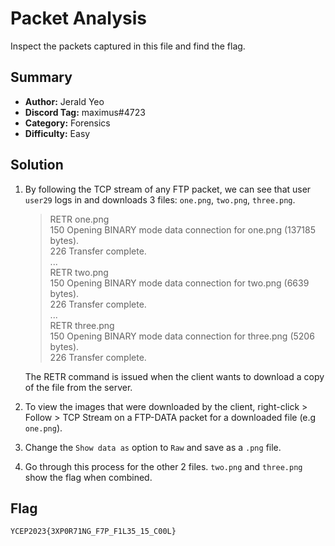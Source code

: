 # Packet Analysis
Inspect the packets captured in this file and find the flag.

## Summary
+ **Author:** Jerald Yeo
+ **Discord Tag:** maximus#4723
+ **Category:** Forensics
+ **Difficulty:** Easy

## Solution
1. By following the TCP stream of any FTP packet, we can see that user `user29` logs in and downloads 3 files: `one.png`, `two.png`, `three.png`.

    > RETR one.png  
      150 Opening BINARY mode data connection for one.png (137185 bytes).  
      226 Transfer complete.  
    > ...  
    > RETR two.png  
      150 Opening BINARY mode data connection for two.png (6639 bytes).  
      226 Transfer complete.  
    > ...  
    > RETR three.png  
      150 Opening BINARY mode data connection for three.png (5206 bytes).  
      226 Transfer complete.  

    The RETR command is issued when the client wants to download a copy of the file from the server.

2. To view the images that were downloaded by the client, right-click > Follow > TCP Stream on a FTP-DATA packet for a downloaded file (e.g `one.png`).
3. Change the `Show data as` option to `Raw` and save as a `.png` file.
4. Go through this process for the other 2 files. `two.png` and `three.png` show the flag when combined.

## Flag
```
YCEP2023{3XP0R71NG_F7P_F1L35_15_C00L}
```
